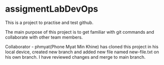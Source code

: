 # assigmentLabDevOps

This is a project to practise and test github.

The main purpose of this project is to get familiar with git commands and collaborate with other team members.

Collaborator - phmyat(Phone Myat Min Khine) has cloned this project in his local device, created new branch and added new file named new-file.txt on his own branch. I have reviewed changes and merge to main branch.